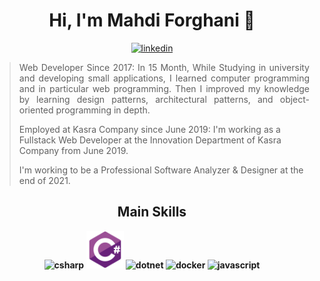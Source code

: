 <h1 align="center">Hi, I'm Mahdi Forghani 👋</h1>

<p align="center">
    <a href="https://www.linkedin.com/in/mahdi-forghani/" target="_blank">
        <img src="https://cdn.jsdelivr.net/gh/devicons/devicon/icons/linkedin/linkedin-original.svg" alt="linkedin"
            width="60" height="60" />
    </a>
</p>

<blockquote>
    <p style="text-align: justify;">
        Web Developer Since 2017: In 15 Month, While Studying in university and developing small
        applications, I learned computer programming and in particular web programming. Then I improved my
        knowledge by learning design patterns, architectural patterns, and object-oriented programming in
        depth.
    </p>
    <p>
        Employed at Kasra Company since June 2019: I'm working as a Fullstack Web Developer at the
        Innovation Department of Kasra Company from June 2019.
    </p>
    <p>
        I'm working to be a Professional Software Analyzer & Designer at the end of 2021.
    </p>
</blockquote>

<h2 align="center"><strong>Main Skills</h2>

<p align="center">
    <img src="https://cdn.jsdelivr.net/gh/devicons/devicon/icons/microsoftsqlserver/microsoftsqlserver-plain-wordmark.svg"
        alt="csharp" width="60" height="60" />
    <img src="https://raw.githubusercontent.com/devicons/devicon/master/icons/csharp/csharp-original.svg" alt="csharp"
        width="60" height="60" />
    <img src="https://cdn.jsdelivr.net/gh/devicons/devicon/icons/dot-net/dot-net-plain-wordmark.svg" alt="dotnet"
        width="60" height="60" />
    <img src="https://img.icons8.com/fluency/48/000000/docker.png" alt="docker" width="60" height="60" />
    <img src="https://cdn.jsdelivr.net/gh/devicons/devicon/icons/javascript/javascript-plain.svg" alt="javascript"
        width="60" height="60" />
</p>
